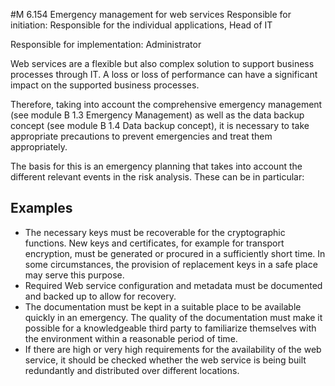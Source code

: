 #M 6.154 Emergency management for web services
Responsible for initiation: Responsible for the individual applications, Head of IT

Responsible for implementation: Administrator

Web services are a flexible but also complex solution to support business processes through IT. A loss or loss of performance can have a significant impact on the supported business processes.

Therefore, taking into account the comprehensive emergency management (see module B 1.3 Emergency Management) as well as the data backup concept (see module B 1.4 Data backup concept), it is necessary to take appropriate precautions to prevent emergencies and treat them appropriately.

The basis for this is an emergency planning that takes into account the different relevant events in the risk analysis. These can be in particular:



## Examples 
* The necessary keys must be recoverable for the cryptographic functions. New keys and certificates, for example for transport encryption, must be generated or procured in a sufficiently short time. In some circumstances, the provision of replacement keys in a safe place may serve this purpose.
* Required Web service configuration and metadata must be documented and backed up to allow for recovery.
* The documentation must be kept in a suitable place to be available quickly in an emergency. The quality of the documentation must make it possible for a knowledgeable third party to familiarize themselves with the environment within a reasonable period of time.
* If there are high or very high requirements for the availability of the web service, it should be checked whether the web service is being built redundantly and distributed over different locations.




